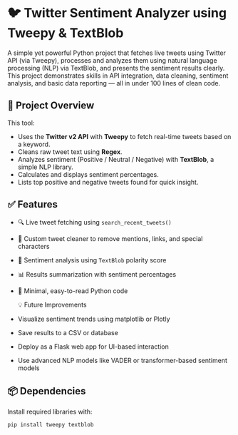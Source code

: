 # 🐦 Twitter Sentiment Analyzer using Tweepy & TextBlob

A simple yet powerful Python project that fetches live tweets using Twitter API (via Tweepy), processes and analyzes them using natural language processing (NLP) via TextBlob, and presents the sentiment results clearly. This project demonstrates skills in API integration, data cleaning, sentiment analysis, and basic data reporting — all in under 100 lines of clean code.

## 🚀 Project Overview

This tool:
- Uses the **Twitter v2 API** with **Tweepy** to fetch real-time tweets based on a keyword.
- Cleans raw tweet text using **Regex**.
- Analyzes sentiment (Positive / Neutral / Negative) with **TextBlob**, a simple NLP library.
- Calculates and displays sentiment percentages.
- Lists top positive and negative tweets found for quick insight.

## ✅ Features

- 🔍 Live tweet fetching using `search_recent_tweets()`
- 🧹 Custom tweet cleaner to remove mentions, links, and special characters
- 🤖 Sentiment analysis using `TextBlob` polarity score
- 📊 Results summarization with sentiment percentages
- 📄 Minimal, easy-to-read Python code

  💡 Future Improvements
- Visualize sentiment trends using matplotlib or Plotly

- Save results to a CSV or database

- Deploy as a Flask web app for UI-based interaction

- Use advanced NLP models like VADER or transformer-based sentiment models

## 📦 Dependencies

Install required libraries with:

```bash
pip install tweepy textblob
